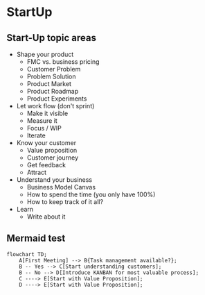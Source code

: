 # StartUp


## Start-Up topic areas

* Shape your product
	* FMC vs. business pricing
	* Customer Problem
	* Problem Solution
	* Product Market
	* Product Roadmap
	* Product Experiments
* Let work flow (don't sprint)
	* Make it visible
	* Measure it
	* Focus / WIP
	* Iterate
* Know your customer
	* Value proposition
	* Customer journey
	* Get feedback
	* Attract
* Understand your business
	* Business Model Canvas
	* How to spend the time (you only have 100%)
	* How to keep track of it all?
* Learn
	* Write about it

## Mermaid test

```mermaid
flowchart TD;
	A[First Meeting] --> B{Task management available?};
	B -- Yes --> C[Start understanding customers];
	B -- No --> D[Introduce KANBAN for most valuable process];
	C ----> E[Start with Value Proposition];
	D ----> E[Start with Value Proposition];
```